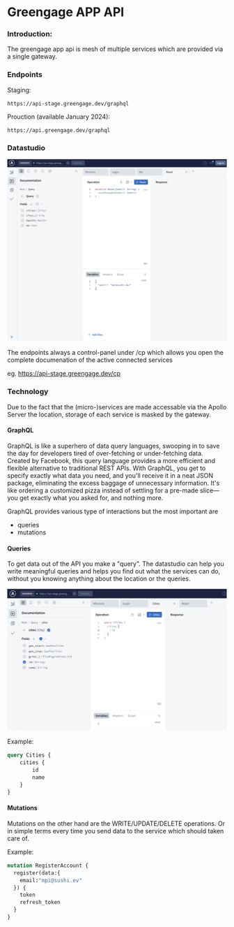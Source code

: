 # Greengage APP API

### Introduction:
The greengage app api is mesh of multiple services which are provided via a single gateway.

### Endpoints

Staging:
```
https://api-stage.greengage.dev/graphql
```

Prouction (available January 2024):
```
https://api.greengage.dev/graphql
```

### Datastudio

![DataStudio](images/cp-01.png)

The endpoints always a control-panel under /cp which allows you open the complete documenation of the active connected services

eg. https://api-stage.greengage.dev/cp

### Technology

Due to the fact that the (micro-)services are made accessable via the Apollo Server the location, storage of each service is masked by the gateway.

#### GraphQL

GraphQL is like a superhero of data query languages, swooping in to save the day for developers tired of over-fetching or under-fetching data. Created by Facebook, this query language provides a more efficient and flexible alternative to traditional REST APIs. With GraphQL, you get to specify exactly what data you need, and you'll receive it in a neat JSON package, eliminating the excess baggage of unnecessary information. It's like ordering a customized pizza instead of settling for a pre-made slice—you get exactly what you asked for, and nothing more.

GraphQL provides various type of interactions but the most important are
- queries
- mutations

#### Queries

To get data out of the API you make a "query". The datastudio can help you write meaningful queries and helps you find out what the services can do, without you knowing anything about the location or the queries.

![DataStudio](images/cp-02.png)

Example:
```graphql 
query Cities {
    cities {
        id
        name
    }
}
```

#### Mutations

Mutations on the other hand are the WRITE/UPDATE/DELETE operations. Or in simple terms every time you send data to the service which should taken care of.

Example:
```graphql
mutation RegisterAccount {
  register(data:{
    email:"mpi@sushi.ev"
  }) {
    token
    refresh_token
  }
}
``````